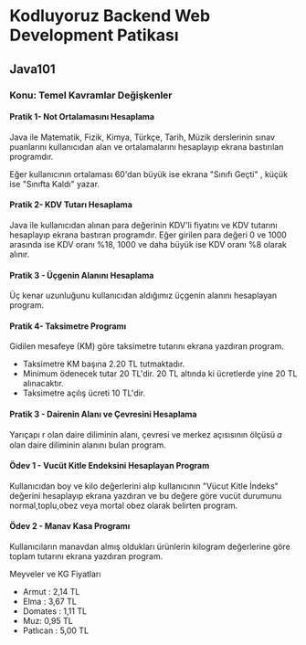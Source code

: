 # Kodluyoruz Backend Web Development Patikası

## Java101

### Konu: Temel Kavramlar Değişkenler
#### Pratik 1- Not Ortalamasını Hesaplama

Java ile Matematik, Fizik, Kimya, Türkçe, Tarih, Müzik derslerinin sınav puanlarını kullanıcıdan alan ve ortalamalarını hesaplayıp ekrana bastırılan programdır.

Eğer kullanıcının ortalaması 60'dan büyük ise ekrana "Sınıfı Geçti" , küçük ise "Sınıfta Kaldı" yazar.

#### Pratik 2- KDV Tutarı Hesaplama

Java ile kullanıcıdan alınan para değerinin KDV'li fiyatını ve KDV tutarını hesaplayıp ekrana bastıran programdır. Eğer girilen para değeri 0 ve 1000 arasında ise KDV oranı %18, 1000 ve daha büyük ise KDV oranı %8 olarak alınır. 

#### Pratik 3 - Üçgenin Alanını Hesaplama

Üç kenar uzunluğunu kullanıcıdan aldığımız üçgenin alanını hesaplayan program.

#### Pratik 4- Taksimetre Programı

Gidilen mesafeye (KM) göre taksimetre tutarını ekrana yazdıran program.

- Taksimetre KM başına 2.20 TL tutmaktadır.
- Minimum ödenecek tutar 20 TL'dir. 20 TL altında ki ücretlerde yine 20 TL alınacaktır.
- Taksimetre açılış ücreti 10 TL'dir.

#### Pratik 3 - Dairenin Alanı ve Çevresini Hesaplama

Yarıçapı r olan daire diliminin alanı, çevresi ve merkez açısısının ölçüsü 𝛼 olan daire diliminin alanını bulan program.

#### Ödev 1 - Vucüt Kitle Endeksini Hesaplayan Program

Kullanıcıdan boy ve kilo değerlerini alıp kullanıcının "Vücut Kitle İndeks" değerini hesaplayıp ekrana yazdıran ve bu değere göre vucüt durumunu normal,toplu,obez veya mortal obez olarak belirten program.

#### Ödev 2 - Manav Kasa Programı

Kullanıcıların manavdan almış oldukları ürünlerin kilogram değerlerine göre toplam tutarını ekrana yazdıran program.

Meyveler ve KG Fiyatları

* Armut : 2,14 TL
* Elma : 3,67 TL
* Domates : 1,11 TL
* Muz: 0,95 TL
* Patlıcan : 5,00 TL